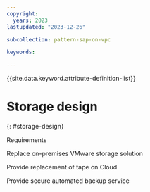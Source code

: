 ```yaml
---
copyright:
  years: 2023
lastupdated: "2023-12-26"

subcollection: pattern-sap-on-vpc

keywords:

---
```


{{site.data.keyword.attribute-definition-list}}

# Storage design

{: \#storage-design}

Requirements

Replace on-premises VMware storage solution

Provide replacement of tape on Cloud

Provide secure automated backup service
